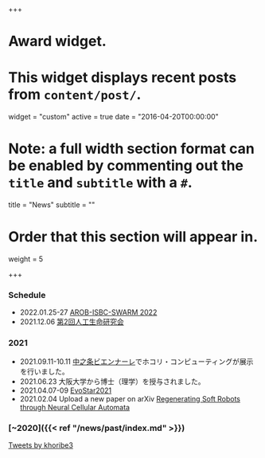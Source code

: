 +++
# Award widget.
# This widget displays recent posts from `content/post/`.
widget = "custom"
active = true
date = "2016-04-20T00:00:00"

# Note: a full width section format can be enabled by commenting out the `title` and `subtitle` with a `#`.
 title = "News"
 subtitle = ""

# Order that this section will appear in.
weight = 5

+++
### Schedule
- 2022.01.25-27 [AROB-ISBC-SWARM 2022](https://isarob.org/symposium/)
- 2021.12.06 [第2回人工生命研究会](https://alife-japan.org/archives/event/workshop002)
### 2021
- 2021.09.11-10.11 [中之条ビエンナーレ](https://nakanojo-biennale.com/)でホコリ・コンピューティングが展示を行いました。
- 2021.06.23 大阪大学から博士（理学）を授与されました。 
- 2021.04.07-09 [EvoStar2021](http://www.evostar.org/2021/)
- 2021.02.04 Upload a new paper on arXiv [Regenerating Soft Robots through Neural Cellular Automata](https://arxiv.org/abs/2102.02579) 

### [~2020]({{< ref "/news/past/index.md" >}})  



<a class="twitter-timeline" data-height="300" data-theme="light" href="https://twitter.com/khoribe3?ref_src=twsrc%5Etfw">Tweets by khoribe3</a> <script async src="https://platform.twitter.com/widgets.js" charset="utf-8"></script>